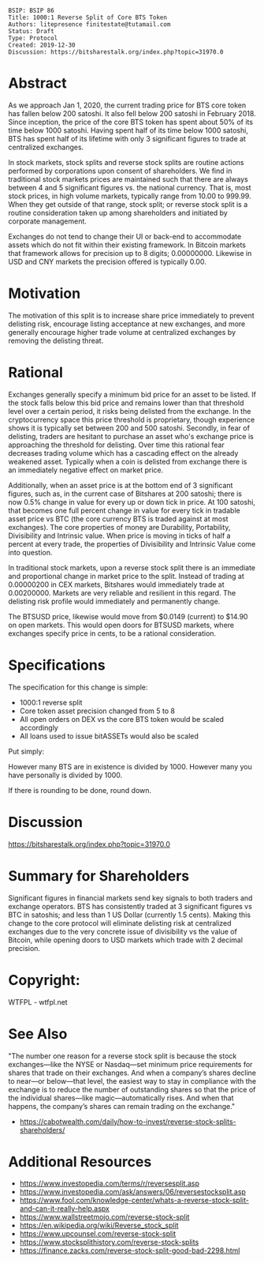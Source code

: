     BSIP: BSIP 86
    Title: 1000:1 Reverse Split of Core BTS Token
    Authors: litepresence finitestate@tutamail.com
    Status: Draft
    Type: Protocol
    Created: 2019-12-30 
    Discussion: https://bitsharestalk.org/index.php?topic=31970.0


# Abstract

As we approach Jan 1, 2020, the current trading price for BTS core token has fallen below 200 satoshi.  It also fell below 200 satoshi in February 2018.  Since inception, the price of the core BTS token has spent about 50% of its time below 1000 satoshi.  Having spent half of its time below 1000 satoshi, BTS has spent half of its lifetime with only 3 significant figures to trade at centralized exchanges. 

In stock markets, stock splits and reverse stock splits are routine actions performed by corporations upon consent of shareholders.  We find in traditional stock markets prices are maintained such that there are always between 4 and 5 significant figures vs. the national currency.   That is, most stock prices, in high volume markets, typically range from 10.00 to 999.99.   When they get outside of that range, stock split; or reverse stock split is a routine consideration taken up among shareholders and initiated by corporate management.   

Exchanges do not tend to change their UI or back-end to accommodate assets which do not fit within their existing framework.  In Bitcoin markets that framework allows for precision up to 8 digits; 0.00000000.  Likewise in USD and CNY markets the precision offered is typically 0.00.   


# Motivation

The motivation of this split is to increase share price immediately to prevent delisting risk, encourage listing acceptance at new exchanges, and more generally encourage higher trade volume at centralized exchanges by removing the delisting threat.    


# Rational

Exchanges generally specify a minimum bid price for an asset to be listed. If the stock falls below this bid price and remains lower than that threshold level over a certain period, it risks being delisted from the exchange.  In the cryptocurrency space this price threshold is proprietary, though experience shows it is typically set between 200 and 500 satoshi.  Secondly, in fear of delisting, traders are hesitant to purchase an asset who's exchange price is approaching the threshold for delisting.   Over time this rational fear decreases trading volume which has a cascading effect on the already weakened asset.  Typically when a coin is delisted from exchange there is an immediately negative effect on market price.   

Additionally, when an asset price is at the bottom end of 3 significant figures, such as, in the current case of Bitshares at 200 satoshi; there is now 0.5% change in value for every up or down tick in price.  At 100 satoshi, that becomes one full percent change in value for every tick in tradable asset price vs BTC (the core currency BTS is traded against at most exchanges).  The core properties of money are Durability, Portability, Divisibility and Intrinsic value.   When price is moving in ticks of half a percent at every trade, the properties of Divisibility and Intrinsic Value come into question.  

In traditional stock markets, upon a reverse stock split there is an immediate and proportional change in market price to the split.   Instead of trading at 0.00000200 in CEX markets, Bitshares would immediately trade at 0.00200000.   Markets are very reliable and resilient in this regard.   The delisting risk profile would immediately and permanently change.  

The BTSUSD price, likewise would move from $0.0149 (current) to $14.90 on open markets.  This would open doors for BTSUSD markets, where exchanges specify price in cents, to be a rational consideration. 


# Specifications

The specification for this change is simple:

- 1000:1 reverse split
- Core token asset precision changed from 5 to 8
- All open orders on DEX vs the core BTS token would be scaled accordingly
- All loans used to issue bitASSETs would also be scaled

Put simply:

However many BTS are in existence is divided by 1000.  However many you have personally is divided by 1000.  

If there is rounding to be done, round down.


# Discussion

https://bitsharestalk.org/index.php?topic=31970.0


# Summary for Shareholders


Significant figures in financial markets send key signals to both traders and exchange operators.   BTS has consistently traded at 3 significant figures vs BTC in satoshis; and less than 1 US Dollar (currently 1.5 cents).   Making this change to the core protocol will eliminate delisting risk at centralized exchanges due to the very concrete issue of divisibility vs the value of Bitcoin, while opening doors to USD markets which trade with 2 decimal precision.


# Copyright: 

WTFPL - wtfpl.net


# See Also

"The number one reason for a reverse stock split is because the stock exchanges—like the NYSE or Nasdaq—set minimum price requirements for shares that trade on their exchanges. And when a company’s shares decline to near—or below—that level, the easiest way to stay in compliance with the exchange is to reduce the number of outstanding shares so that the price of the individual shares—like magic—automatically rises. And when that happens, the company’s shares can remain trading on the exchange."

- https://cabotwealth.com/daily/how-to-invest/reverse-stock-splits-shareholders/

# Additional Resources

- https://www.investopedia.com/terms/r/reversesplit.asp
- https://www.investopedia.com/ask/answers/06/reversestocksplit.asp
- https://www.fool.com/knowledge-center/whats-a-reverse-stock-split-and-can-it-really-help.aspx
- https://www.wallstreetmojo.com/reverse-stock-split
- https://en.wikipedia.org/wiki/Reverse_stock_split
- https://www.upcounsel.com/reverse-stock-split
- https://www.stocksplithistory.com/reverse-stock-splits
- https://finance.zacks.com/reverse-stock-split-good-bad-2298.html
